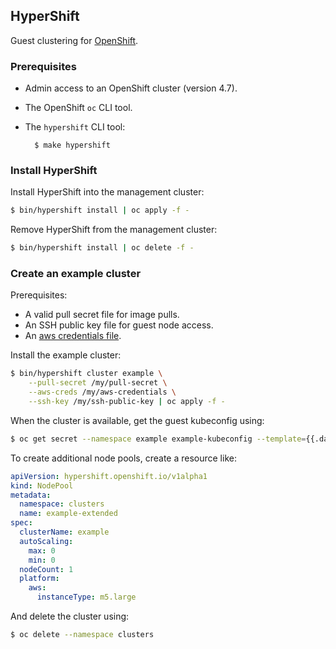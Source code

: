 ## HyperShift

Guest clustering for [OpenShift](https://openshift.io).

### Prerequisites

* Admin access to an OpenShift cluster (version 4.7).
* The OpenShift `oc` CLI tool.
* The `hypershift` CLI tool:

        $ make hypershift

### Install HyperShift

Install HyperShift into the management cluster:

```bash
$ bin/hypershift install | oc apply -f -
```

Remove HyperShift from the management cluster:

```bash
$ bin/hypershift install | oc delete -f -
```

### Create an example cluster

Prerequisites:

- A valid pull secret file for image pulls.
- An SSH public key file for guest node access.
- An [aws credentials file](https://docs.aws.amazon.com/cli/latest/userguide/cli-configure-files.html).

Install the example cluster:

```bash
$ bin/hypershift cluster example \
    --pull-secret /my/pull-secret \
    --aws-creds /my/aws-credentials \
    --ssh-key /my/ssh-public-key | oc apply -f -
```

When the cluster is available, get the guest kubeconfig using:

```bash
$ oc get secret --namespace example example-kubeconfig --template={{.data.value}} | base64 -D
```

To create additional node pools, create a resource like:

```yaml
apiVersion: hypershift.openshift.io/v1alpha1
kind: NodePool
metadata:
  namespace: clusters
  name: example-extended
spec:
  clusterName: example
  autoScaling:
    max: 0
    min: 0
  nodeCount: 1
  platform:
    aws:
      instanceType: m5.large
```

And delete the cluster using:

```bash
$ oc delete --namespace clusters
```
